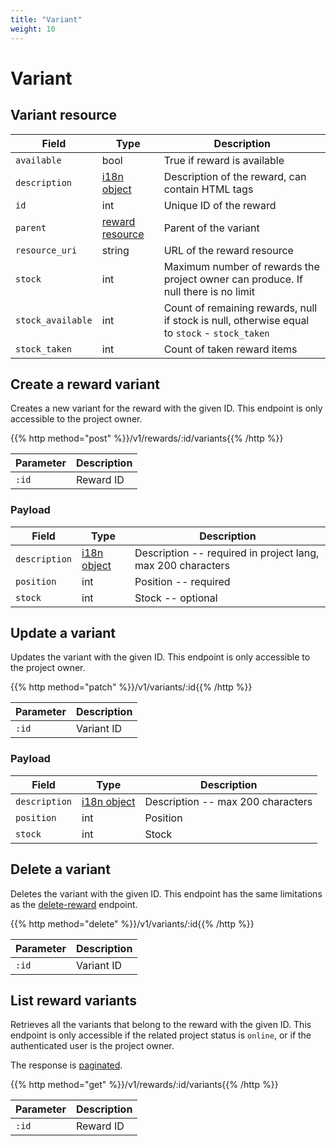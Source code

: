 ```yaml
---
title: "Variant"
weight: 10
---
```


# Variant

## Variant resource

| Field             | Type                                | Description                                                                                   |
| ----------------- | ----------------------------------- | --------------------------------------------------------------------------------------------- |
| `available`       | bool                                | True if reward is available                                                                   |
| `description`     | [i18n object](#i18n)                | Description of the reward, can contain HTML tags                                              |
| `id`              | int                                 | Unique ID of the reward                                                                       |
| `parent`          | [reward resource](#reward-resource) | Parent of the variant                                                                         |
| `resource_uri`    | string                              | URL of the reward resource                                                                    |
| `stock`           | int                                 | Maximum number of rewards the project owner can produce. If null there is no limit            |
| `stock_available` | int                                 | Count of remaining rewards, null if stock is null, otherwise equal to `stock` - `stock_taken` |
| `stock_taken`     | int                                 | Count of taken reward items                                                                   |

## Create a reward variant

Creates a new variant for the reward with the given ID. This endpoint is only accessible to the project owner.

{{% http method="post" %}}/v1/rewards/:id/variants{{% /http %}}

| Parameter | Description |
| --------- | ----------- |
| `:id`     | Reward ID   |

### Payload

| Field         | Type                 | Description                                                 |
| ------------- | -------------------- | ----------------------------------------------------------- |
| `description` | [i18n object](#i18n) | Description -- required in project lang, max 200 characters |
| `position`    | int                  | Position -- required                                        |
| `stock`       | int                  | Stock -- optional                                           |

## Update a variant

Updates the variant with the given ID. This endpoint is only accessible to the project owner.

{{% http method="patch" %}}/v1/variants/:id{{% /http %}}

| Parameter | Description |
| --------- | ----------- |
| `:id`     | Variant ID  |

### Payload

| Field         | Type                 | Description                       |
| ------------- | -------------------- | --------------------------------- |
| `description` | [i18n object](#i18n) | Description -- max 200 characters |
| `position`    | int                  | Position                          |
| `stock`       | int                  | Stock                             |

## Delete a variant

Deletes the variant with the given ID. This endpoint has the same limitations as the [delete-reward](#delete-a-reward) endpoint.

{{% http method="delete" %}}/v1/variants/:id{{% /http %}}

| Parameter | Description |
| --------- | ----------- |
| `:id`     | Variant ID  |

## List reward variants

Retrieves all the variants that belong to the reward with the given ID. This endpoint is only accessible if the related project status is `online`, or if the authenticated user is the project owner.

The response is [paginated](#pagination).

{{% http method="get" %}}/v1/rewards/:id/variants{{% /http %}}

| Parameter | Description |
| --------- | ----------- |
| `:id`     | Reward ID   |
